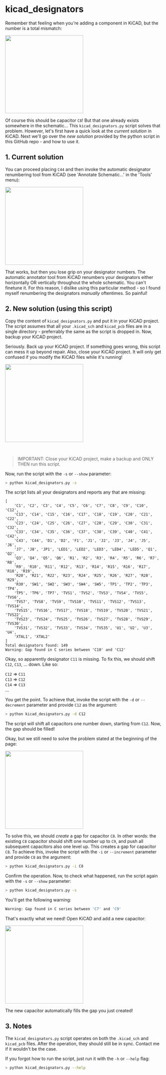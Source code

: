 # kicad_designators

Remember that feeling when you're adding a component in KiCAD, but the number is a total mismatch:

<img width="250" src="https://github.com/kristofmulier/kicad_designators/assets/19362684/2f1de496-a5ad-472a-a357-b2e1e30bf2fe">

Of course this should be capacitor `C8`! But that one already exists somewhere in the schematic... This `kicad_designators.py` script solves that problem. However, let's first have a quick look at the *current solution* in KiCAD. Next we'll go over the *new solution* provided by the python script in this GitHub repo - and how to use it.


## 1. Current solution

You can proceed placing `C44` and then invoke the automatic designator renumbering tool from KiCAD (see 'Annotate Schematic...' in the 'Tools' menu):

<img width="250" src="https://github.com/kristofmulier/kicad_designators/assets/19362684/303b1d87-6496-474a-bf48-cda11b58336b">

That works, but then you lose grip on your designator numbers. The automatic annotator tool from KiCAD renumbers your designators either horizontally OR vertically throughout the whole schematic. You can't finetune it. For this reason, I dislike using this particular method - so I found myself renumbering the designators *manually* oftentimes. So painful!

## 2. New solution (using this script)

Copy the content of `kicad_designators.py` and put it in your KiCAD project. The script assumes that all your `.kicad_sch` and `kicad_pcb` files are in a single directory - preferrably the same as the script is dropped in. Now, backup your KiCAD project.

Seriously. Back up your KiCAD project. If something goes wrong, this script can mess it up beyond repair. Also, close your KiCAD project. It will only get confused if you modify the KiCAD files while it's running!

<img width="250" src="https://github.com/kristofmulier/kicad_designators/assets/19362684/2ea1db79-e75f-4fc9-8bc1-94ba0cb5dbd8">

&nbsp;<br>
> IMPORTANT: Close your KiCAD project, make a backup and ONLY THEN run this script.

Now, run the script with the `-s` or `--show` parameter:

```sh
> python kicad_designators.py -s
```

The script lists all your designators and reports any that are missing:
```
[
    'C1', 'C2', 'C3', 'C4', 'C5', 'C6', 'C7', 'C8', 'C9', 'C10', 'C12',
    'C13', 'C14', 'C15', 'C16', 'C17', 'C18', 'C19', 'C20', 'C21', 'C22',
    'C23', 'C24', 'C25', 'C26', 'C27', 'C28', 'C29', 'C30', 'C31', 'C32',
    'C33', 'C34', 'C35', 'C36', 'C37', 'C38', 'C39', 'C40', 'C41', 'C42',
    'C43', 'C44', 'D1', 'D2', 'F1', 'J1', 'J2', 'J3', 'J4', 'J5', 'J6',
    'J7', 'J8', 'JP1', 'LED1', 'LED2', 'LED3', 'LED4', 'LED5', 'Q1', 'Q2',
    'Q3', 'Q4', 'Q5', 'Q6', 'R1', 'R2', 'R3', 'R4', 'R5', 'R6', 'R7', 'R8',
    'R9', 'R10', 'R11', 'R12', 'R13', 'R14', 'R15', 'R16', 'R17', 'R18', 'R19',
    'R20', 'R21', 'R22', 'R23', 'R24', 'R25', 'R26', 'R27', 'R28', 'R29',
    'R30', 'SW1', 'SW2', 'SW3', 'SW4', 'SW5', 'TP1', 'TP2', 'TP3', 'TP4',
    'TP5', 'TP6', 'TP7', 'TVS1', 'TVS2', 'TVS3', 'TVS4', 'TVS5', 'TVS6',
    'TVS7', 'TVS8', 'TVS9', 'TVS10', 'TVS11', 'TVS12', 'TVS13', 'TVS14',
    'TVS15', 'TVS16', 'TVS17', 'TVS18', 'TVS19', 'TVS20', 'TVS21', 'TVS22',
    'TVS23', 'TVS24', 'TVS25', 'TVS26', 'TVS27', 'TVS28', 'TVS29', 'TVS30',
    'TVS31', 'TVS32', 'TVS33', 'TVS34', 'TVS35', 'U1', 'U2', 'U3', 'U4',
    'XTAL1', 'XTAL2'
]
Total designators found: 149
Warning: Gap found in C series between 'C10' and 'C12'
```

Okay, so apparently designator `C11` is missing. To fix this, we should shift `C12`, `C13`, ... down. Like so:

`C12` => `C11`<br>
`C13` => `C12`<br>
`C14` => `C13`<br>
...<br>

You get the point. To achieve that, invoke the script with the `-d` or `--decrement` parameter and provide `C12` as the argument:

```sh
> python kicad_designators.py -d C12
```

The script will shift all capacitors one number down, starting from `C12`. Now, the gap should be filled!

Okay, but we still need to solve the problem stated at the beginning of the page:

<img width="250" src="https://github.com/kristofmulier/kicad_designators/assets/19362684/2f1de496-a5ad-472a-a357-b2e1e30bf2fe">

To solve this, we should *create* a gap for capacitor `C8`. In other words: the existing `C8` capacitor should shift one number up to `C9`, and push all subsequent capacitors also one level up. This creates a gap for capacitor `C8`. To achieve this, invoke the script with the `-i` or `--increment` parameter and provide `C8` as the argument:

```sh
> python kicad_designators.py -i C8
```

Confirm the operation. Now, to check what happened, run the script again with the `-s` or `--show` parameter:

```sh
> python kicad_designators.py -s
```

You'll get the following warning:

```sh
Warning: Gap found in C series between 'C7' and 'C9'
```

That's exactly what we need! Open KiCAD and add a new capacitor:

<img width="250" src="https://github.com/kristofmulier/kicad_designators/assets/19362684/4d8b7777-12f0-4646-bd47-bdb3270a1ff4">

The new capacitor automatically fills the gap you just created!

## 3. Notes

The `kicad_designators.py` script operates on both the `.kicad_sch` and `kicad_pcb` files. After the operation, they should still be in sync. Contact me if it wouldn't be the case.

If you forgot how to run the script, just run it with the `-h` or `--help` flag:

```sh
> python kicad_designators.py --help
```

